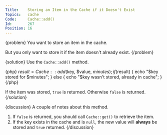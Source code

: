 ```yaml
---
Title:    Storing an Item in the Cache if it Doesn't Exist
Topics:   cache
Code:     Cache::add()
Id:       267
Position: 16
---
```


{problem}
You want to store an item in the cache.

But you only want to store it if the item doesn't already exist.
{/problem}

{solution}
Use the `Cache::add()` method.

{php}
$result = Cache::add($key, $value, $minutes);
if ($result)
{
    echo "$key stored for $minutes";
}
else
{
    echo "$key wasn't stored, already in cache";
}
{/php}

If the item was stored, `true` is returned. Otherwise `false` is returned.
{/solution}

{discussion}
A couple of notes about this method.

1. If `false` is returned, you should call `Cache::get()` to retrieve the item.
2. If the key exists in the cache and is `null`, the new value will **always** be stored and `true` returned.
{/discussion}
